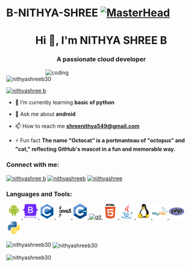 # B-NITHYA-SHREE [![MasterHead](https://1.bp.blogspot.com/-7A4WynwLsMw/XbBpCXG8fHI/AAAAAAAAMt4/uOa1bpLskYgrwGbllhSu2SDj_Mig8SXJQCLcBGAsYHQ/s1600/2000_600px.gif)](https://NITHYA SHREE B)
<h1 align="center">Hi 👋, I'm NITHYA SHREE B</h1>
<h3 align="center">A passionate cloud developer</h3>
<img align="right" alt="coding" width="400" src="https://miro.medium.com/v2/resize:fit:2000/1*FolbIxttpQXi5KzvAqPB_g.gif">

<p align="left"> <img src="https://komarev.com/ghpvc/?username=nithyashreeb30&label=Profile%20views&color=0e75b6&style=flat" alt="nithyashreeb30" /> </p>

<p align="left"> <a href="https://twitter.com/nithyashree b" target="blank"><img src="https://img.shields.io/twitter/follow/nithyashree b?logo=twitter&style=for-the-badge" alt="nithyashree b" /></a> </p>

- 🌱 I’m currently learning **basic of python**

- 💬 Ask me about **android**

- 📫 How to reach me **shreenithya549@gmail.com**

- ⚡ Fun fact **The name "Octocat" is a portmanteau of "octopus" and "cat," reflecting GitHub's mascot in a fun and memorable way.**

<h3 align="left">Connect with me:</h3>
<p align="left">
<a href="https://twitter.com/nithyashree b" target="blank"><img align="center" src="https://raw.githubusercontent.com/rahuldkjain/github-profile-readme-generator/master/src/images/icons/Social/twitter.svg" alt="nithyashree b" height="30" width="40" /></a>
<a href="https://linkedin.com/in/nithyashreeb" target="blank"><img align="center" src="https://raw.githubusercontent.com/rahuldkjain/github-profile-readme-generator/master/src/images/icons/Social/linked-in-alt.svg" alt="nithyashreeb" height="30" width="40" /></a>
<a href="https://www.hackerrank.com/nithyashree" target="blank"><img align="center" src="https://raw.githubusercontent.com/rahuldkjain/github-profile-readme-generator/master/src/images/icons/Social/hackerrank.svg" alt="nithyashree" height="30" width="40" /></a>
</p>

<h3 align="left">Languages and Tools:</h3>
<p align="left"> <a href="https://developer.android.com" target="_blank" rel="noreferrer"> <img src="https://raw.githubusercontent.com/devicons/devicon/master/icons/android/android-original-wordmark.svg" alt="android" width="40" height="40"/> </a> <a href="https://getbootstrap.com" target="_blank" rel="noreferrer"> <img src="https://raw.githubusercontent.com/devicons/devicon/master/icons/bootstrap/bootstrap-plain-wordmark.svg" alt="bootstrap" width="40" height="40"/> </a> <a href="https://www.cprogramming.com/" target="_blank" rel="noreferrer"> <img src="https://raw.githubusercontent.com/devicons/devicon/master/icons/c/c-original.svg" alt="c" width="40" height="40"/> </a> <a href="https://canvasjs.com" target="_blank" rel="noreferrer"> <img src="https://raw.githubusercontent.com/Hardik0307/Hardik0307/master/assets/canvasjs-charts.svg" alt="canvasjs" width="40" height="40"/> </a> <a href="https://www.w3schools.com/cpp/" target="_blank" rel="noreferrer"> <img src="https://raw.githubusercontent.com/devicons/devicon/master/icons/cplusplus/cplusplus-original.svg" alt="cplusplus" width="40" height="40"/> </a> <a href="https://git-scm.com/" target="_blank" rel="noreferrer"> <img src="https://www.vectorlogo.zone/logos/git-scm/git-scm-icon.svg" alt="git" width="40" height="40"/> </a> <a href="https://www.w3.org/html/" target="_blank" rel="noreferrer"> <img src="https://raw.githubusercontent.com/devicons/devicon/master/icons/html5/html5-original-wordmark.svg" alt="html5" width="40" height="40"/> </a> <a href="https://www.java.com" target="_blank" rel="noreferrer"> <img src="https://raw.githubusercontent.com/devicons/devicon/master/icons/java/java-original.svg" alt="java" width="40" height="40"/> </a> <a href="https://www.linux.org/" target="_blank" rel="noreferrer"> <img src="https://raw.githubusercontent.com/devicons/devicon/master/icons/linux/linux-original.svg" alt="linux" width="40" height="40"/> </a> <a href="https://www.mysql.com/" target="_blank" rel="noreferrer"> <img src="https://raw.githubusercontent.com/devicons/devicon/master/icons/mysql/mysql-original-wordmark.svg" alt="mysql" width="40" height="40"/> </a> <a href="https://www.php.net" target="_blank" rel="noreferrer"> <img src="https://raw.githubusercontent.com/devicons/devicon/master/icons/php/php-original.svg" alt="php" width="40" height="40"/> </a> <a href="https://www.python.org" target="_blank" rel="noreferrer"> <img src="https://raw.githubusercontent.com/devicons/devicon/master/icons/python/python-original.svg" alt="python" width="40" height="40"/> </a> </p>

<p><img align="left" src="https://github-readme-stats.vercel.app/api/top-langs?username=nithyashreeb30&show_icons=true&locale=en&layout=compact" alt="nithyashreeb30" /></p>

<p>&nbsp;<img align="center" src="https://github-readme-stats.vercel.app/api?username=nithyashreeb30&show_icons=true&locale=en" alt="nithyashreeb30" /></p>

<p><img align="center" src="https://github-readme-streak-stats.herokuapp.com/?user=nithyashreeb30&" alt="nithyashreeb30" /></p>
